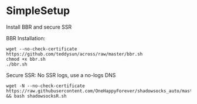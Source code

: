 # SimpleSetup

Install BBR and secure SSR

BBR Installation:
```
wget --no-check-certificate https://github.com/teddysun/across/raw/master/bbr.sh
chmod +x bbr.sh
./bbr.sh
```

Secure SSR:
No SSR logs, use a no-logs DNS

```
wget -N --no-check-certificate https://raw.githubusercontent.com/OneHappyForever/shadowsocks_auto/master/shadowsocksR.sh && bash shadowsocksR.sh

```
